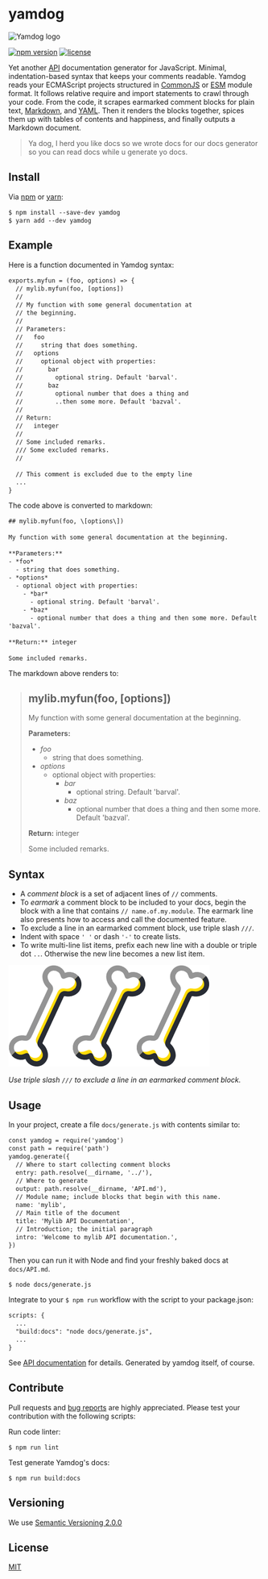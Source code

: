 # yamdog

![Yamdog logo](doc/yamdog_bite_logo.png)

[![npm version](https://img.shields.io/npm/v/yamdog?color=green)](https://www.npmjs.com/package/yamdog)
[![license](https://img.shields.io/npm/l/yamdog)](#license)

Yet another [API](https://en.wikipedia.org/wiki/API) documentation generator for JavaScript. Minimal, indentation-based syntax that keeps your comments readable. Yamdog reads your ECMAScript projects structured in [CommonJS](https://www.commonjs.org/) or [ESM](https://nodejs.org/api/esm.html) module format. It follows relative require and import statements to crawl through your code. From the code, it scrapes earmarked comment blocks for plain text, [Markdown](https://en.wikipedia.org/wiki/Markdown), and [YAML](https://yaml.org/). Then it renders the blocks together, spices them up with tables of contents and happiness, and finally outputs a Markdown document.

> Ya dog, I herd you like docs so we wrote docs for our docs generator so you can read docs while u generate yo docs.


## Install

Via [npm](https://www.npmjs.com/package/yamdog) or [yarn](https://yarnpkg.com/en/package/yamdog):

    $ npm install --save-dev yamdog
    $ yarn add --dev yamdog


## Example

Here is a function documented in Yamdog syntax:

    exports.myfun = (foo, options) => {
      // mylib.myfun(foo, [options])
      //
      // My function with some general documentation at
      // the beginning.
      //
      // Parameters:
      //   foo
      //     string that does something.
      //   options
      //     optional object with properties:
      //       bar
      //         optional string. Default 'barval'.
      //       baz
      //         optional number that does a thing and
      //         ..then some more. Default 'bazval'.
      //
      // Return:
      //   integer
      //
      // Some included remarks.
      /// Some excluded remarks.
      //

      // This comment is excluded due to the empty line
      ...
    }

The code above is converted to markdown:

    ## mylib.myfun(foo, \[options\])

    My function with some general documentation at the beginning.

    **Parameters:**
    - *foo*
      - string that does something.
    - *options*
      - optional object with properties:
        - *bar*
          - optional string. Default 'barval'.
        - *baz*
          - optional number that does a thing and then some more. Default 'bazval'.

    **Return:** integer

    Some included remarks.

The markdown above renders to:

> ## mylib.myfun(foo, \[options\])
>
> My function with some general documentation at the beginning.
>
> **Parameters:**
> - *foo*
>   - string that does something.
> - *options*
>   - optional object with properties:
>     - *bar*
>       - optional string. Default 'barval'.
>     - *baz*
>       - optional number that does a thing and then some more. Default 'bazval'.
>
> **Return:** integer
>
> Some included remarks.

## Syntax

- A *comment block* is a set of adjacent lines of `//` comments.
- To *earmark* a comment block to be included to your docs, begin the block with a line that contains `// name.of.my.module`. The earmark line also presents how to access and call the documented feature.
- To exclude a line in an earmarked comment block, use triple slash `///`.
- Indent with space `' '` or dash `'-'` to create lists.
- To write multi-line list items, prefix each new line with a double or triple dot `..`. Otherwise the new line becomes a new list item.

![Three bones](doc/yamdog_three_bones.png)

*Use triple slash `///` to exclude a line in an earmarked comment block.*


## Usage

In your project, create a file `docs/generate.js` with contents similar to:

    const yamdog = require('yamdog')
    const path = require('path')
    yamdog.generate({
      // Where to start collecting comment blocks
      entry: path.resolve(__dirname, '../'),
      // Where to generate
      output: path.resolve(__dirname, 'API.md'),
      // Module name; include blocks that begin with this name.
      name: 'mylib',
      // Main title of the document
      title: 'Mylib API Documentation',
      // Introduction; the initial paragraph
      intro: 'Welcome to mylib API documentation.',
    })

Then you can run it with Node and find your freshly baked docs at `docs/API.md`.

    $ node docs/generate.js

Integrate to your `$ npm run` workflow with the script to your package.json:

    scripts: {
      ...
      "build:docs": "node docs/generate.js",
      ...
    }

See [API documentation](API.md) for details. Generated by yamdog itself, of course.


## Contribute

Pull requests and [bug reports](https://github.com/axelpale/yamdog/issues) are highly appreciated. Please test your contribution with the following scripts:

Run code linter:

    $ npm run lint

Test generate Yamdog's docs:

    $ npm run build:docs


## Versioning

We use [Semantic Versioning 2.0.0](http://semver.org/)


## License

[MIT](LICENSE)
